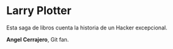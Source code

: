 # Larry Plotter 

Esta saga de libros cuenta la historia de un Hacker excepcional.

**Angel Cerrajero**, Git fan.
